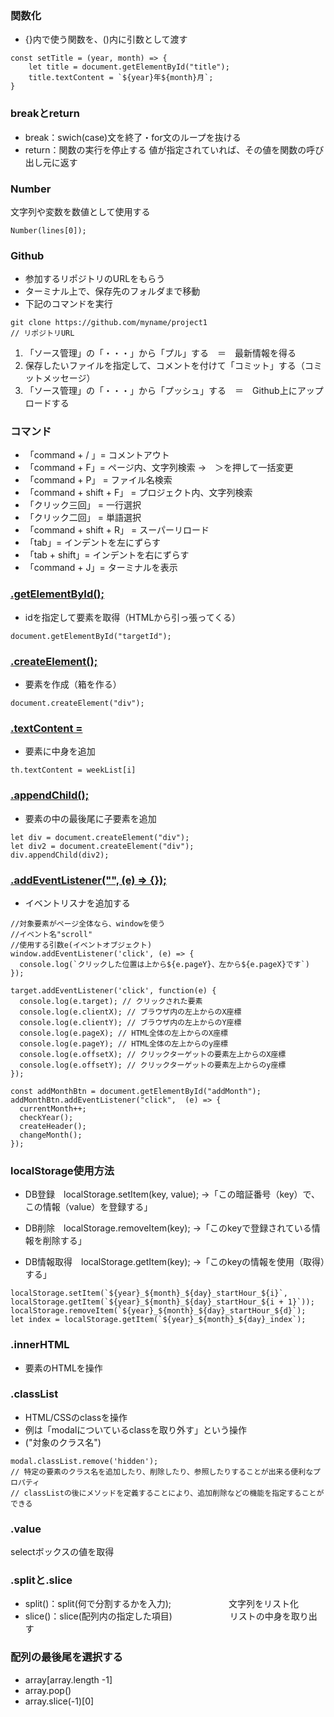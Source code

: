 ### 関数化
- {}内で使う関数を、()内に引数として渡す

```
const setTitle = (year, month) => {
    let title = document.getElementById("title");
    title.textContent = `${year}年${month}月`;
}
```

### breakとreturn
- break：swich(case)文を終了・for文のループを抜ける
- return：関数の実行を停止する
  値が指定されていれば、その値を関数の呼び出し元に返す

### Number
文字列や変数を数値として使用する
```
Number(lines[0]);
```

### Github
- 参加するリポジトリのURLをもらう
- ターミナル上で、保存先のフォルダまで移動
- 下記のコマンドを実行
```
git clone https://github.com/myname/project1
// リポジトリURL
```
1) 「ソース管理」の「・・・」から「プル」する　＝　最新情報を得る
2) 保存したいファイルを指定して、コメントを付けて「コミット」する（コミットメッセージ）
3) 「ソース管理」の「・・・」から「プッシュ」する　＝　Github上にアップロードする

### コマンド
- 「command + / 」= コメントアウト
- 「command + F」= ページ内、文字列検索
→　＞を押して一括変更
- 「command + P」 = ファイル名検索
- 「command + shift + F」 = プロジェクト内、文字列検索
- 「クリック三回」 = 一行選択
- 「クリック二回」 = 単語選択
- 「command + shift + R」 = スーパーリロード
- 「tab」= インデントを左にずらす
- 「tab + shift」= インデントを右にずらす
- 「command + J」= ターミナルを表示

### [.getElementById();](https://developer.mozilla.org/ja/docs/Web/API/Document/getElementById)
- idを指定して要素を取得（HTMLから引っ張ってくる）
```
document.getElementById("targetId");
```

### [.createElement();](https://developer.mozilla.org/ja/docs/Web/API/Document/createElement)
- 要素を作成（箱を作る）
```
document.createElement("div");
```

### [.textContent =](https://developer.mozilla.org/ja/docs/Web/API/Node/textContent)
- 要素に中身を追加
```
th.textContent = weekList[i]
```

### [.appendChild();](https://developer.mozilla.org/ja/docs/Web/API/Node/appendChild)
- 要素の中の最後尾に子要素を追加
```
let div = document.createElement("div");
let div2 = document.createElement("div");
div.appendChild(div2);
```

### [.addEventListener("", (e) => {});](https://developer.mozilla.org/ja/docs/Web/API/EventTarget/addEventListener)
- イベントリスナを追加する
```
//対象要素がページ全体なら、windowを使う
//イベント名"scroll"
//使用する引数e(イベントオブジェクト)
window.addEventListener('click', (e) => {
  console.log(`クリックした位置は上から${e.pageY}、左から${e.pageX}です`)
});
```
```
target.addEventListener('click', function(e) {
  console.log(e.target); // クリックされた要素
  console.log(e.clientX); // ブラウザ内の左上からのX座標
  console.log(e.clientY); // ブラウザ内の左上からのY座標
  console.log(e.pageX); // HTML全体の左上からのX座標
  console.log(e.pageY); // HTML全体の左上からのy座標
  console.log(e.offsetX); // クリックターゲットの要素左上からのX座標
  console.log(e.offsetY); // クリックターゲットの要素左上からのy座標
});
```
```
const addMonthBtn = document.getElementById("addMonth");
addMonthBtn.addEventListener("click",  (e) => {
  currentMonth++;
  checkYear();
  createHeader();
  changeMonth();
});
```

### localStorage使用方法
- DB登録　localStorage.setItem(key, value);
→「この暗証番号（key）で、この情報（value）を登録する」

- DB削除　localStorage.removeItem(key);
→「このkeyで登録されている情報を削除する」

- DB情報取得　localStorage.getItem(key);
→「このkeyの情報を使用（取得）する」

```
localStorage.setItem(`${year}_${month}_${day}_startHour_${i}`, localStorage.getItem(`${year}_${month}_${day}_startHour_${i + 1}`));
localStorage.removeItem(`${year}_${month}_${day}_startHour_${d}`);
let index = localStorage.getItem(`${year}_${month}_${day}_index`);
```

### .innerHTML
- 要素のHTMLを操作

### .classList
- HTML/CSSのclassを操作
- 例は「modalについているclassを取り外す」という操作
- ("対象のクラス名")
```
modal.classList.remove('hidden');
// 特定の要素のクラス名を追加したり、削除したり、参照したりすることが出来る便利なプロパティ
// classListの後にメソッドを定義することにより、追加削除などの機能を指定することができる
```

### .value
selectボックスの値を取得

### .splitと.slice
- split()：split(何で分割するかを入力);
　　　　　　 文字列をリスト化
- slice()：slice(配列内の指定した項目)
　　　　　　 リストの中身を取り出す

### 配列の最後尾を選択する
- array[array.length -1]
- array.pop()
- array.slice(-1)[0]